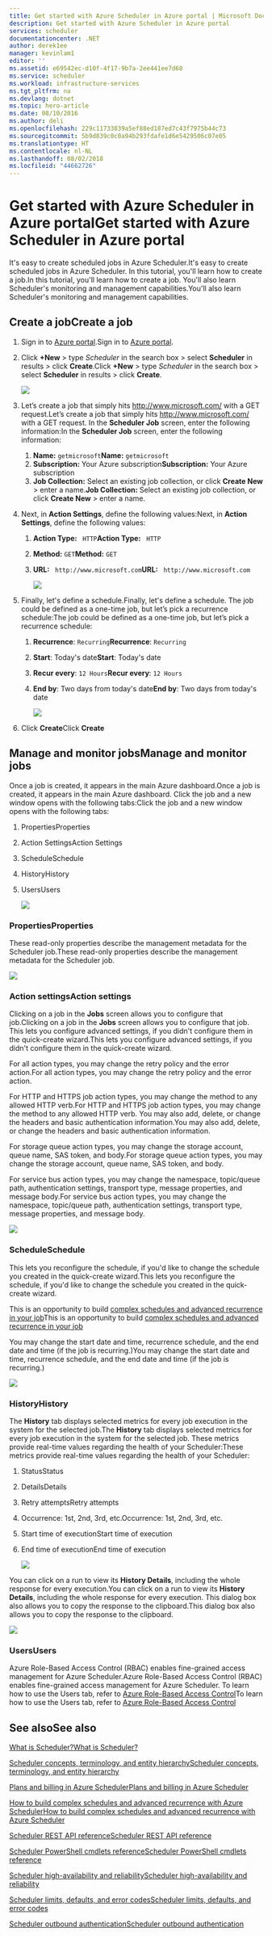 ```yaml
---
title: Get started with Azure Scheduler in Azure portal | Microsoft Docs
description: Get started with Azure Scheduler in Azure portal
services: scheduler
documentationcenter: .NET
author: derek1ee
manager: kevinlam1
editor: ''
ms.assetid: e69542ec-d10f-4f17-9b7a-2ee441ee7d68
ms.service: scheduler
ms.workload: infrastructure-services
ms.tgt_pltfrm: na
ms.devlang: dotnet
ms.topic: hero-article
ms.date: 08/10/2016
ms.author: deli
ms.openlocfilehash: 229c11733839a5ef88ed187ed7c43f7975b44c73
ms.sourcegitcommit: 5b9d839c0c0a94b293fdafe1d6e5429506c07e05
ms.translationtype: HT
ms.contentlocale: nl-NL
ms.lasthandoff: 08/02/2018
ms.locfileid: "44662726"
---
```

# <a name="get-started-with-azure-scheduler-in-azure-portal"></a><span data-ttu-id="48519-103">Get started with Azure Scheduler in Azure portal</span><span class="sxs-lookup"><span data-stu-id="48519-103">Get started with Azure Scheduler in Azure portal</span></span>
<span data-ttu-id="48519-104">It's easy to create scheduled jobs in Azure Scheduler.</span><span class="sxs-lookup"><span data-stu-id="48519-104">It's easy to create scheduled jobs in Azure Scheduler.</span></span> <span data-ttu-id="48519-105">In this tutorial, you'll learn how to create a job.</span><span class="sxs-lookup"><span data-stu-id="48519-105">In this tutorial, you'll learn how to create a job.</span></span> <span data-ttu-id="48519-106">You'll also learn Scheduler's monitoring and management capabilities.</span><span class="sxs-lookup"><span data-stu-id="48519-106">You'll also learn Scheduler's monitoring and management capabilities.</span></span>

## <a name="create-a-job"></a><span data-ttu-id="48519-107">Create a job</span><span class="sxs-lookup"><span data-stu-id="48519-107">Create a job</span></span>
1. <span data-ttu-id="48519-108">Sign in to [Azure portal](https://portal.azure.com/).</span><span class="sxs-lookup"><span data-stu-id="48519-108">Sign in to [Azure portal](https://portal.azure.com/).</span></span>  
2. <span data-ttu-id="48519-109">Click **+New** > type *Scheduler* in the search box >  select **Scheduler** in results > click **Create**.</span><span class="sxs-lookup"><span data-stu-id="48519-109">Click **+New** > type *Scheduler* in the search box >  select **Scheduler** in results > click **Create**.</span></span>
   
    ![][marketplace-create]
3. <span data-ttu-id="48519-110">Let’s create a job that simply hits http://www.microsoft.com/ with a GET request.</span><span class="sxs-lookup"><span data-stu-id="48519-110">Let’s create a job that simply hits http://www.microsoft.com/ with a GET request.</span></span> <span data-ttu-id="48519-111">In the **Scheduler Job** screen, enter the following information:</span><span class="sxs-lookup"><span data-stu-id="48519-111">In the **Scheduler Job** screen, enter the following information:</span></span>
   
   1. <span data-ttu-id="48519-112">**Name:** `getmicrosoft`</span><span class="sxs-lookup"><span data-stu-id="48519-112">**Name:** `getmicrosoft`</span></span>  
   2. <span data-ttu-id="48519-113">**Subscription:** Your Azure subscription</span><span class="sxs-lookup"><span data-stu-id="48519-113">**Subscription:** Your Azure subscription</span></span>   
   3. <span data-ttu-id="48519-114">**Job Collection:** Select an existing job collection, or click **Create New** > enter a name.</span><span class="sxs-lookup"><span data-stu-id="48519-114">**Job Collection:** Select an existing job collection, or click **Create New** > enter a name.</span></span>
4. <span data-ttu-id="48519-115">Next, in **Action Settings**, define the following values:</span><span class="sxs-lookup"><span data-stu-id="48519-115">Next, in **Action Settings**, define the following values:</span></span>
   
   1. <span data-ttu-id="48519-116">**Action Type:** ` HTTP`</span><span class="sxs-lookup"><span data-stu-id="48519-116">**Action Type:** ` HTTP`</span></span>  
   2. <span data-ttu-id="48519-117">**Method:** `GET`</span><span class="sxs-lookup"><span data-stu-id="48519-117">**Method:** `GET`</span></span>  
   3. <span data-ttu-id="48519-118">**URL:** ` http://www.microsoft.com`</span><span class="sxs-lookup"><span data-stu-id="48519-118">**URL:** ` http://www.microsoft.com`</span></span>  
      
      ![][action-settings]
5. <span data-ttu-id="48519-119">Finally, let's define a schedule.</span><span class="sxs-lookup"><span data-stu-id="48519-119">Finally, let's define a schedule.</span></span> <span data-ttu-id="48519-120">The job could be defined as a one-time job, but let’s pick a recurrence schedule:</span><span class="sxs-lookup"><span data-stu-id="48519-120">The job could be defined as a one-time job, but let’s pick a recurrence schedule:</span></span>
   
   1. <span data-ttu-id="48519-121">**Recurrence**: `Recurring`</span><span class="sxs-lookup"><span data-stu-id="48519-121">**Recurrence**: `Recurring`</span></span>
   2. <span data-ttu-id="48519-122">**Start**: Today's date</span><span class="sxs-lookup"><span data-stu-id="48519-122">**Start**: Today's date</span></span>
   3. <span data-ttu-id="48519-123">**Recur every**: `12 Hours`</span><span class="sxs-lookup"><span data-stu-id="48519-123">**Recur every**: `12 Hours`</span></span>
   4. <span data-ttu-id="48519-124">**End by**: Two days from today's date</span><span class="sxs-lookup"><span data-stu-id="48519-124">**End by**: Two days from today's date</span></span>  
      
      ![][recurrence-schedule]
6. <span data-ttu-id="48519-125">Click **Create**</span><span class="sxs-lookup"><span data-stu-id="48519-125">Click **Create**</span></span>

## <a name="manage-and-monitor-jobs"></a><span data-ttu-id="48519-126">Manage and monitor jobs</span><span class="sxs-lookup"><span data-stu-id="48519-126">Manage and monitor jobs</span></span>
<span data-ttu-id="48519-127">Once a job is created, it appears in the main Azure dashboard.</span><span class="sxs-lookup"><span data-stu-id="48519-127">Once a job is created, it appears in the main Azure dashboard.</span></span> <span data-ttu-id="48519-128">Click the job and a new window opens with the following tabs:</span><span class="sxs-lookup"><span data-stu-id="48519-128">Click the job and a new window opens with the following tabs:</span></span>

1. <span data-ttu-id="48519-129">Properties</span><span class="sxs-lookup"><span data-stu-id="48519-129">Properties</span></span>  
2. <span data-ttu-id="48519-130">Action Settings</span><span class="sxs-lookup"><span data-stu-id="48519-130">Action Settings</span></span>  
3. <span data-ttu-id="48519-131">Schedule</span><span class="sxs-lookup"><span data-stu-id="48519-131">Schedule</span></span>  
4. <span data-ttu-id="48519-132">History</span><span class="sxs-lookup"><span data-stu-id="48519-132">History</span></span>
5. <span data-ttu-id="48519-133">Users</span><span class="sxs-lookup"><span data-stu-id="48519-133">Users</span></span>
   
   ![][job-overview]

### <a name="properties"></a><span data-ttu-id="48519-134">Properties</span><span class="sxs-lookup"><span data-stu-id="48519-134">Properties</span></span>
<span data-ttu-id="48519-135">These read-only properties describe the management metadata for the Scheduler job.</span><span class="sxs-lookup"><span data-stu-id="48519-135">These read-only properties describe the management metadata for the Scheduler job.</span></span>

   ![][job-properties]

### <a name="action-settings"></a><span data-ttu-id="48519-136">Action settings</span><span class="sxs-lookup"><span data-stu-id="48519-136">Action settings</span></span>
<span data-ttu-id="48519-137">Clicking on a job in the **Jobs** screen allows you to configure that job.</span><span class="sxs-lookup"><span data-stu-id="48519-137">Clicking on a job in the **Jobs** screen allows you to configure that job.</span></span> <span data-ttu-id="48519-138">This lets you configure advanced settings, if you didn't configure them in the quick-create wizard.</span><span class="sxs-lookup"><span data-stu-id="48519-138">This lets you configure advanced settings, if you didn't configure them in the quick-create wizard.</span></span>

<span data-ttu-id="48519-139">For all action types, you may change the retry policy and the error action.</span><span class="sxs-lookup"><span data-stu-id="48519-139">For all action types, you may change the retry policy and the error action.</span></span>

<span data-ttu-id="48519-140">For HTTP and HTTPS job action types, you may change the method to any allowed HTTP verb.</span><span class="sxs-lookup"><span data-stu-id="48519-140">For HTTP and HTTPS job action types, you may change the method to any allowed HTTP verb.</span></span> <span data-ttu-id="48519-141">You may also add, delete, or change the headers and basic authentication information.</span><span class="sxs-lookup"><span data-stu-id="48519-141">You may also add, delete, or change the headers and basic authentication information.</span></span>

<span data-ttu-id="48519-142">For storage queue action types, you may change the storage account, queue name, SAS token, and body.</span><span class="sxs-lookup"><span data-stu-id="48519-142">For storage queue action types, you may change the storage account, queue name, SAS token, and body.</span></span>

<span data-ttu-id="48519-143">For service bus action types, you may change the namespace, topic/queue path, authentication settings, transport type, message properties, and message body.</span><span class="sxs-lookup"><span data-stu-id="48519-143">For service bus action types, you may change the namespace, topic/queue path, authentication settings, transport type, message properties, and message body.</span></span>

   ![][job-action-settings]

### <a name="schedule"></a><span data-ttu-id="48519-144">Schedule</span><span class="sxs-lookup"><span data-stu-id="48519-144">Schedule</span></span>
<span data-ttu-id="48519-145">This lets you reconfigure the schedule, if you'd like to change the schedule you created in the quick-create wizard.</span><span class="sxs-lookup"><span data-stu-id="48519-145">This lets you reconfigure the schedule, if you'd like to change the schedule you created in the quick-create wizard.</span></span>

<span data-ttu-id="48519-146">This is an opportunity to build [complex schedules and advanced recurrence in your job](scheduler-advanced-complexity.md)</span><span class="sxs-lookup"><span data-stu-id="48519-146">This is an opportunity to build [complex schedules and advanced recurrence in your job](scheduler-advanced-complexity.md)</span></span>

<span data-ttu-id="48519-147">You may change the start date and time, recurrence schedule, and the end date and time (if the job is recurring.)</span><span class="sxs-lookup"><span data-stu-id="48519-147">You may change the start date and time, recurrence schedule, and the end date and time (if the job is recurring.)</span></span>

   ![][job-schedule]

### <a name="history"></a><span data-ttu-id="48519-148">History</span><span class="sxs-lookup"><span data-stu-id="48519-148">History</span></span>
<span data-ttu-id="48519-149">The **History** tab displays selected metrics for every job execution in the system for the selected job.</span><span class="sxs-lookup"><span data-stu-id="48519-149">The **History** tab displays selected metrics for every job execution in the system for the selected job.</span></span> <span data-ttu-id="48519-150">These metrics provide real-time values regarding the health of your Scheduler:</span><span class="sxs-lookup"><span data-stu-id="48519-150">These metrics provide real-time values regarding the health of your Scheduler:</span></span>

1. <span data-ttu-id="48519-151">Status</span><span class="sxs-lookup"><span data-stu-id="48519-151">Status</span></span>  
2. <span data-ttu-id="48519-152">Details</span><span class="sxs-lookup"><span data-stu-id="48519-152">Details</span></span>  
3. <span data-ttu-id="48519-153">Retry attempts</span><span class="sxs-lookup"><span data-stu-id="48519-153">Retry attempts</span></span>
4. <span data-ttu-id="48519-154">Occurrence: 1st, 2nd, 3rd, etc.</span><span class="sxs-lookup"><span data-stu-id="48519-154">Occurrence: 1st, 2nd, 3rd, etc.</span></span>
5. <span data-ttu-id="48519-155">Start time of execution</span><span class="sxs-lookup"><span data-stu-id="48519-155">Start time of execution</span></span>  
6. <span data-ttu-id="48519-156">End time of execution</span><span class="sxs-lookup"><span data-stu-id="48519-156">End time of execution</span></span>
   
   ![][job-history]

<span data-ttu-id="48519-157">You can click on a run to view its **History Details**, including the whole response for every execution.</span><span class="sxs-lookup"><span data-stu-id="48519-157">You can click on a run to view its **History Details**, including the whole response for every execution.</span></span> <span data-ttu-id="48519-158">This dialog box also allows you to copy the response to the clipboard.</span><span class="sxs-lookup"><span data-stu-id="48519-158">This dialog box also allows you to copy the response to the clipboard.</span></span>

   ![][job-history-details]

### <a name="users"></a><span data-ttu-id="48519-159">Users</span><span class="sxs-lookup"><span data-stu-id="48519-159">Users</span></span>
<span data-ttu-id="48519-160">Azure Role-Based Access Control (RBAC) enables fine-grained access management for Azure Scheduler.</span><span class="sxs-lookup"><span data-stu-id="48519-160">Azure Role-Based Access Control (RBAC) enables fine-grained access management for Azure Scheduler.</span></span> <span data-ttu-id="48519-161">To learn how to use the Users tab, refer to [Azure Role-Based Access Control](../active-directory/role-based-access-control-configure.md)</span><span class="sxs-lookup"><span data-stu-id="48519-161">To learn how to use the Users tab, refer to [Azure Role-Based Access Control](../active-directory/role-based-access-control-configure.md)</span></span>

## <a name="see-also"></a><span data-ttu-id="48519-162">See also</span><span class="sxs-lookup"><span data-stu-id="48519-162">See also</span></span>
 [<span data-ttu-id="48519-163">What is Scheduler?</span><span class="sxs-lookup"><span data-stu-id="48519-163">What is Scheduler?</span></span>](scheduler-intro.md)

 [<span data-ttu-id="48519-164">Scheduler concepts, terminology, and entity hierarchy</span><span class="sxs-lookup"><span data-stu-id="48519-164">Scheduler concepts, terminology, and entity hierarchy</span></span>](scheduler-concepts-terms.md)

 [<span data-ttu-id="48519-165">Plans and billing in Azure Scheduler</span><span class="sxs-lookup"><span data-stu-id="48519-165">Plans and billing in Azure Scheduler</span></span>](scheduler-plans-billing.md)

 [<span data-ttu-id="48519-166">How to build complex schedules and advanced recurrence with Azure Scheduler</span><span class="sxs-lookup"><span data-stu-id="48519-166">How to build complex schedules and advanced recurrence with Azure Scheduler</span></span>](scheduler-advanced-complexity.md)

 [<span data-ttu-id="48519-167">Scheduler REST API reference</span><span class="sxs-lookup"><span data-stu-id="48519-167">Scheduler REST API reference</span></span>](https://msdn.microsoft.com/library/mt629143)

 [<span data-ttu-id="48519-168">Scheduler PowerShell cmdlets reference</span><span class="sxs-lookup"><span data-stu-id="48519-168">Scheduler PowerShell cmdlets reference</span></span>](scheduler-powershell-reference.md)

 [<span data-ttu-id="48519-169">Scheduler high-availability and reliability</span><span class="sxs-lookup"><span data-stu-id="48519-169">Scheduler high-availability and reliability</span></span>](scheduler-high-availability-reliability.md)

 [<span data-ttu-id="48519-170">Scheduler limits, defaults, and error codes</span><span class="sxs-lookup"><span data-stu-id="48519-170">Scheduler limits, defaults, and error codes</span></span>](scheduler-limits-defaults-errors.md)

 [<span data-ttu-id="48519-171">Scheduler outbound authentication</span><span class="sxs-lookup"><span data-stu-id="48519-171">Scheduler outbound authentication</span></span>](scheduler-outbound-authentication.md)

[marketplace-create]: https://docstestmedia1.blob.core.windows.net/azure-media/articles/scheduler/media/scheduler-get-started-portal/scheduler-v2-portal-marketplace-create.png
[action-settings]: https://docstestmedia1.blob.core.windows.net/azure-media/articles/scheduler/media/scheduler-get-started-portal/scheduler-v2-portal-action-settings.png
[recurrence-schedule]: https://docstestmedia1.blob.core.windows.net/azure-media/articles/scheduler/media/scheduler-get-started-portal/scheduler-v2-portal-recurrence-schedule.png
[job-properties]: https://docstestmedia1.blob.core.windows.net/azure-media/articles/scheduler/media/scheduler-get-started-portal/scheduler-v2-portal-job-properties.png
[job-overview]: https://docstestmedia1.blob.core.windows.net/azure-media/articles/scheduler/media/scheduler-get-started-portal/scheduler-v2-portal-job-overview-1.png
[job-action-settings]: https://docstestmedia1.blob.core.windows.net/azure-media/articles/scheduler/media/scheduler-get-started-portal/scheduler-v2-portal-job-action-settings.png
[job-schedule]: https://docstestmedia1.blob.core.windows.net/azure-media/articles/scheduler/media/scheduler-get-started-portal/scheduler-v2-portal-job-schedule.png
[job-history]: https://docstestmedia1.blob.core.windows.net/azure-media/articles/scheduler/media/scheduler-get-started-portal/scheduler-v2-portal-job-history.png
[job-history-details]: https://docstestmedia1.blob.core.windows.net/azure-media/articles/scheduler/media/scheduler-get-started-portal/scheduler-v2-portal-job-history-details.png


[1]: https://docstestmedia1.blob.core.windows.net/azure-media/articles/scheduler/media/scheduler-get-started-portal/scheduler-get-started-portal001.png
[2]: https://docstestmedia1.blob.core.windows.net/azure-media/articles/scheduler/media/scheduler-get-started-portal/scheduler-get-started-portal002.png
[3]: https://docstestmedia1.blob.core.windows.net/azure-media/articles/scheduler/media/scheduler-get-started-portal/scheduler-get-started-portal003.png
[4]: https://docstestmedia1.blob.core.windows.net/azure-media/articles/scheduler/media/scheduler-get-started-portal/scheduler-get-started-portal004.png
[5]: https://docstestmedia1.blob.core.windows.net/azure-media/articles/scheduler/media/scheduler-get-started-portal/scheduler-get-started-portal005.png
[6]: https://docstestmedia1.blob.core.windows.net/azure-media/articles/scheduler/media/scheduler-get-started-portal/scheduler-get-started-portal006.png
[7]: https://docstestmedia1.blob.core.windows.net/azure-media/articles/scheduler/media/scheduler-get-started-portal/scheduler-get-started-portal007.png
[8]: https://docstestmedia1.blob.core.windows.net/azure-media/articles/scheduler/media/scheduler-get-started-portal/scheduler-get-started-portal008.png
[9]: https://docstestmedia1.blob.core.windows.net/azure-media/articles/scheduler/media/scheduler-get-started-portal/scheduler-get-started-portal009.png
[10]: https://docstestmedia1.blob.core.windows.net/azure-media/articles/scheduler/media/scheduler-get-started-portal/scheduler-get-started-portal010.png
[11]: https://docstestmedia1.blob.core.windows.net/azure-media/articles/scheduler/media/scheduler-get-started-portal/scheduler-get-started-portal011.png
[12]: https://docstestmedia1.blob.core.windows.net/azure-media/articles/scheduler/media/scheduler-get-started-portal/scheduler-get-started-portal012.png
[13]: https://docstestmedia1.blob.core.windows.net/azure-media/articles/scheduler/media/scheduler-get-started-portal/scheduler-get-started-portal013.png
[14]: https://docstestmedia1.blob.core.windows.net/azure-media/articles/scheduler/media/scheduler-get-started-portal/scheduler-get-started-portal014.png
[15]: https://docstestmedia1.blob.core.windows.net/azure-media/articles/scheduler/media/scheduler-get-started-portal/scheduler-get-started-portal015.png
























